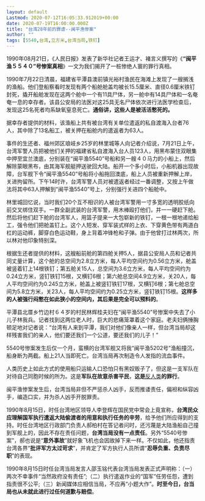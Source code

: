 ```yaml
---
layout: default
Lastmod: 2020-07-12T16:05:33.912019+00:00
date: 2020-07-19T16:00:00.000Z
title: "台湾28年前的罪虐--闽平渔惨案"
author: ""
tags: [5540,台湾,立方米,台湾当局,铁钉]
---
```


1990年08月21日，《人民日报》发表了新华社记者王运才、褚言义撰写的《**“闽平渔５５４０”号惨案真相**》一文为我们揭开了一桩惨绝人寰的罪行真相。

1990年7月22日清晨，福建省平潭县澳前镇光裕村渔民在海滩上发现了一艘搁浅的渔船。他们登船察看时发现有两个船舱舱盖均被长15.5厘米、直径0.6厘米铁钉封死，撬开船舱发现在这两个舱中一个有11具尸体，另一舱中有14具尸体和一名奄奄一息的幸存者。该县公安局的法医对这25具无名尸体依次进行法医学检查后，发现这25名死者均系缺氧窒息死亡。**通俗讲，这些人是被活活憋死的。**

据幸存者提供的材料，该渔船上共有被台湾有关单位遣返的私自渡海入台者76人，其中除了13名船工，被关押在船舱内的遣返者为63人。

事件的生还者、福州郊区琅岐乡25岁的林里城等人向记者介绍说，7月21日上午，台湾军警人员把被他们关押的福建省私自渡海入台人员123人，用黑布蒙住双眼集中押至宜兰澳底，分别装在“闽平渔5540”号船和另一艘４０马力的小船上，然后解除蒙眼黑布，由其海军舰艇押送驶回大陆。船开一个多小时后，小船机器出现故障，台军舰下令“闽平渔5540”号船将小船拖回澳底，船上人员被重新押解上岸，关进拘留所。下午14时许，台湾军警人员对被遣返者经过一番调整，又按上午做法将其中63人押解到“闽平渔5540”号上，分别强行关进四个船舱中。

林里城回忆说，当时我们20个互不相识的人被台湾军警用一寸多宽的透明胶纸向前交叉绑住双手。一群全副武装的台湾军警，用木棒殴打他们，并一一硬赶下舱。然后将他们赶下舱的台湾军人，用篮子提来一大包崭新的铁钉，一根一根地递给船工，强令他们把舱盖钉上。这个人短发、穿军装式样的上衣、下穿黄色带有两道白杠的运动裤，脚穿白色运动鞋，身上背着冲锋枪和子弹。由于他曾打过林两次，所以林对他印象特别深。

根据生还者提供的材料，这艘船前舱的第四舱关押5人，据县公安局人员和记者共同丈量计算，这个舱的总空间为2.8立方米，每人平均空间约为0.56立方米，舱盖被竖着钉上14根铁钉；第五舱关15人，总空间为3.6立方米，每人平均空间约为0.24立方米，竖钉铁钉15根，又横钉6根；第六舱总空间4.9立方米，关20人，每人平均空间约为0.245立方米，舱盖上被竖钉铁钉17根，又横钉6根；第七舱总空间为5.8立方米，关23人，每人平均空间约为0.25立方米，竖钉铁钉15根。**这样多的人被强行闷憋在如此狭小的空间内，其后果是完全可以预料的**。

平潭县北厝乡竹边村６４岁的村民林辉桂夫妇在“闽平渔5540”号惨案中失去了小儿子林我兵。记者找到这两位老人时，巨大的悲痛笼罩着这个家庭。老夫妇俩捶胸顿足地对记者说：“台湾有人来到平潭，我们对他们像亲人一样，但台湾当局却这样残害我们的亲人，他们要还我们一个公道，要还我们的儿子！”

5540号惨案发生后仅一个月，蛮横的台湾军舰又将我“闽平渔5202号”渔船撞沉，船身断为两截。船上21人当即死亡。台湾当局再次制造令人发指的流血事件。

人类历史上如此方式的使用船只运输人口恐怕只有黑奴贩子了，但这是一支军队在对待自己同胞时候的所为。这是**军队在故意杀害平民**，**这是**[反人类](https://link.zhihu.com/?target=https%3A//baike.baidu.com/item/%25E5%258D%25B1%25E5%25AE%25B3%25E4%25BA%25BA%25E7%25B1%25BB%25E7%25BD%25AA/4405861%3Ffromtitle%3D%25E5%258F%258D%25E4%25BA%25BA%25E7%25B1%25BB%25E7%25BD%25AA%2B%26fromid%3D5254849%26fr%3Daladdin)**的罪行**。

闽平渔惨案发生后，台湾当局非但不严惩杀人凶手，反而推诿责任，偏袒和纵容凶手，编造口实，并为杀人凶手开脱罪责。

1990年8月15日，时任台湾地区领导人李登辉在国民党中常会上竟宣称，**台湾民众应理解国军执行遣返大陆偷渡者的用意和执行任务的辛劳**，给予他们所应得到的支持。时任台湾地区行政部门负责人郝柏村在答记者问时，还污蔑是大陆渔船自己撞到军舰上的，因此不存在责任问题，**台湾当局没有一点责任**。另外“5540号惨案”，郝也说是“**意外事故**”就好象飞机也会因故掉下来一样。不仅如此，他还指责台湾各界“**批评军方太过苛求**”，并肯定了军方执行人员所谓“**忍辱负重、负责尽职**”的表现。

1990年8月15日时任台湾当局发言人邵玉铭代表台湾当局发表正式声明称：（一）两次不幸事件“当然政府没有责任”;（二）执行遣返作业的“国军”任劳任怨，遭到指责很不公平;（三）新闻媒体应相信当局，不应再“小题大作”。**时至今日，台当局也从未就此进行过任何道歉与赔偿**。

